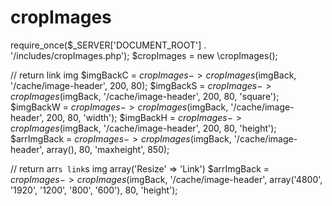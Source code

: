 # cropImages
require_once($_SERVER['DOCUMENT_ROOT'] . '/includes/cropImages.php');
$cropImages = new \cropImages();

// return link img
$imgBackC = $cropImages->cropImages($imgBack, '/cache/image-header', 200, 80);
$imgBackS = $cropImages->cropImages($imgBack, '/cache/image-header', 200, 80, 'square');
$imgBackW = $cropImages->cropImages($imgBack, '/cache/image-header', 200, 80, 'width');
$imgBackH = $cropImages->cropImages($imgBack, '/cache/image-header', 200, 80, 'height');
$arrImgBack = $cropImages->cropImages($imgBack, '/cache/image-header', array(), 80, 'maxheight', 850);

// return arr`s link`s img array('Resize' => 'Link')
$arrImgBack = $cropImages->cropImages($imgBack, '/cache/image-header', array('4800', '1920', '1200', '800', '600'), 80, 'height');
